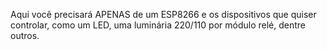 Aqui você precisará APENAS de um ESP8266 e os dispositivos que quiser controlar, como um LED, uma luminária 220/110 por módulo relé, dentre outros.